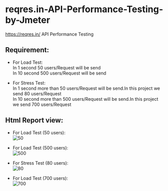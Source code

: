 # reqres.in-API-Performance-Testing-by-Jmeter
https://reqres.in/ API Performance Testing

## Requirement: <br>
* For Load Test:<br>
In 1 second 50 users/Request will be send <br>
In 10 second 500 users/Request will be send <br>

* For Stress Test:<br>
In 1 second more than 50 users/Request will be send.In this project we send 80 users/Request <br> 
In 10 second more than 500 users/Request will be send.In this project we send 700 users/Request <br> 

## Html Report view: <br>

* For Load Test (50 users):<br>
![50](https://user-images.githubusercontent.com/38497405/198683265-c2af9189-7167-4ab5-a229-23b52e998108.png)

* For Load Test (500 users):<br>
![500](https://user-images.githubusercontent.com/38497405/198683272-6da8a21b-9556-4fd9-b36e-892995caae7d.png)

* For Stress Test (80 users):<br>
![80](https://user-images.githubusercontent.com/38497405/198683282-19278506-2753-47b1-8ea8-2c3f0cba01a4.png)

* For Load Test (700 users):<br>
![700](https://user-images.githubusercontent.com/38497405/198683302-43e531b4-f0dc-400b-9859-639f2ee6490d.png)
